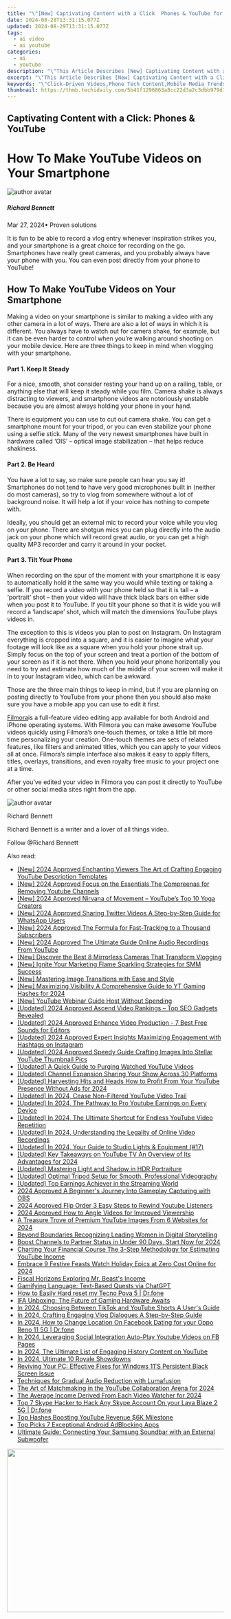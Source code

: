 ```yaml
---
title: "\"[New] Captivating Content with a Click  Phones & YouTube for 2024\""
date: 2024-08-28T13:31:15.077Z
updated: 2024-08-29T13:31:15.077Z
tags:
  - ai video
  - ai youtube
categories:
  - ai
  - youtube
description: "\"This Article Describes [New] Captivating Content with a Click: Phones & YouTube for 2024\""
excerpt: "\"This Article Describes [New] Captivating Content with a Click: Phones & YouTube for 2024\""
keywords: "\"Click-Driven Videos,Phone Tech Content,Mobile Media Trends,Engaging YouTube,Video SEO Strategies,Phones in Digital,YouTube Creator Tips\""
thumbnail: https://thmb.techidaily.com/5b41f1296863a8cc22d3a2c3dbb979d19c4362b2b1c96fbfb8d71b7193c17bd8.jpg
---
```


## Captivating Content with a Click: Phones & YouTube

# How To Make YouTube Videos on Your Smartphone

![author avatar](https://images.wondershare.com/filmora/article-images/richard-bennett.jpg)

##### Richard Bennett

 Mar 27, 2024• Proven solutions

 It is fun to be able to record a vlog entry whenever inspiration strikes you, and your smartphone is a great choice for recording on the go. Smartphones have really great cameras, and you probably always have your phone with you. You can even post directly from your phone to YouTube!

## How To Make YouTube Videos on Your Smartphone

 Making a video on your smartphone is similar to making a video with any other camera in a lot of ways. There are also a lot of ways in which it is different. You always have to watch out for camera shake, for example, but it can be even harder to control when you’re walking around shooting on your mobile device. Here are three things to keep in mind when vlogging with your smartphone.

#### Part 1\. Keep It Steady

 For a nice, smooth, shot consider resting your hand up on a railing, table, or anything else that will keep it steady while you film. Camera shake is always distracting to viewers, and smartphone videos are notoriously unstable because you are almost always holding your phone in your hand.

 There is equipment you can use to cut out camera shake. You can get a smartphone mount for your tripod, or you can even stabilize your phone using a selfie stick. Many of the very newest smartphones have built in hardware called ‘OIS’ – optical image stabilization – that helps reduce shakiness.

#### Part 2\. Be Heard

 You have a lot to say, so make sure people can hear you say it! Smartphones do not tend to have very good microphones built in (neither do most cameras), so try to vlog from somewhere without a lot of background noise. It will help a lot if your voice has nothing to compete with.

 Ideally, you should get an external mic to record your voice while you vlog on your phone. There are shotgun mics you can plug directly into the audio jack on your phone which will record great audio, or you can get a high quality MP3 recorder and carry it around in your pocket.

#### Part 3\. Tilt Your Phone

 When recording on the spur of the moment with your smartphone it is easy to automatically hold it the same way you would while texting or taking a selfie. If you record a video with your phone held so that it is tall – a ‘portrait’ shot – then your video will have thick black bars on either side when you post it to YouTube. If you tilt your phone so that it is wide you will record a ‘landscape’ shot, which will match the dimensions YouTube plays videos in.

 The exception to this is videos you plan to post on Instagram. On Instagram everything is cropped into a square, and it is easier to imagine what your footage will look like as a square when you hold your phone strait up. Simply focus on the top of your screen and treat a portion of the bottom of your screen as if it is not there. When you hold your phone horizontally you need to try and estimate how much of the middle of your screen will make it in to your Instagram video, which can be awkward.

 Those are the three main things to keep in mind, but if you are planning on posting directly to YouTube from your phone then you should also make sure you have a mobile app you can use to edit it first.

[Filmora](https://tools.techidaily.com/wondershare/filmora/download/)is a full-feature video editing app available for both Android and iPhone operating systems. With Filmora you can make awesome YouTube videos quickly using Filmora’s one-touch themes, or take a little bit more time personalizing your creation. One-touch themes are sets of related features, like filters and animated titles, which you can apply to your videos all at once. Filmora’s simple interface also makes it easy to apply filters, titles, overlays, transitions, and even royalty free music to your project one at a time.

 After you’ve edited your video in Filmora you can post it directly to YouTube or other social media sites right from the app.

![author avatar](https://images.wondershare.com/filmora/article-images/richard-bennett.jpg)

Richard Bennett

Richard Bennett is a writer and a lover of all things video.

Follow @Richard Bennett


<ins class="adsbygoogle"
     style="display:block"
     data-ad-format="autorelaxed"
     data-ad-client="ca-pub-7571918770474297"
     data-ad-slot="1223367746"></ins>



<ins class="adsbygoogle"
     style="display:block"
     data-ad-client="ca-pub-7571918770474297"
     data-ad-slot="8358498916"
     data-ad-format="auto"
     data-full-width-responsive="true"></ins>

<span class="atpl-alsoreadstyle">Also read:</span>
<div><ul>
<li><a href="https://youtube-data.techidaily.com/024-approved-enchanting-viewers-the-art-of-crafting-engaging-youtube-description-templates/"><u>[New] 2024 Approved  Enchanting Viewers  The Art of Crafting Engaging YouTube Description Templates</u></a></li>
<li><a href="https://youtube-data.techidaily.com/024-approved-focus-on-the-essentials-the-compreenas-for-removing-youtube-channels/"><u>[New] 2024 Approved  Focus on the Essentials  The Compreenas for Removing Youtube Channels</u></a></li>
<li><a href="https://youtube-data.techidaily.com/024-approved-nirvana-of-movement-youtubes-top-10-yoga-creators/"><u>[New] 2024 Approved  Nirvana of Movement – YouTube’s Top 10 Yoga Creators</u></a></li>
<li><a href="https://twitter-videos.techidaily.com/new-2024-approved-sharing-twitter-videos-a-step-by-step-guide-for-whatsapp-users/"><u>[New] 2024 Approved  Sharing Twitter Videos  A Step-by-Step Guide for WhatsApp Users</u></a></li>
<li><a href="https://youtube-data.techidaily.com/024-approved-the-formula-for-fast-tracking-to-a-thousand-subscribers/"><u>[New] 2024 Approved  The Formula for Fast-Tracking to a Thousand Subscribers</u></a></li>
<li><a href="https://youtube-data.techidaily.com/024-approved-the-ultimate-guide-online-audio-recordings-from-youtube/"><u>[New] 2024 Approved  The Ultimate Guide  Online Audio Recordings From YouTube</u></a></li>
<li><a href="https://youtube-data.techidaily.com/iscover-the-best-8-mirrorless-cameras-that-transform-vlogging/"><u>[New] Discover the Best  8 Mirrorless Cameras That Transform Vlogging</u></a></li>
<li><a href="https://article-tips.techidaily.com/new-ignite-your-marketing-flame-sparkling-strategies-for-smm-success/"><u>[New] Ignite Your Marketing Flame  Sparkling Strategies for SMM Success</u></a></li>
<li><a href="https://extra-guidance.techidaily.com/new-mastering-image-transitions-with-ease-and-style/"><u>[New] Mastering Image Transitions with Ease and Style</u></a></li>
<li><a href="https://youtube-data.techidaily.com/aximizing-visibility-a-comprehensive-guide-to-yt-gaming-hashes-for-2024/"><u>[New] Maximizing Visibility  A Comprehensive Guide to YT Gaming Hashes for 2024</u></a></li>
<li><a href="https://youtube-data.techidaily.com/outube-webinar-guide-host-without-spending/"><u>[New] YouTube Webinar Guide  Host Without Spending</u></a></li>
<li><a href="https://youtube-data.techidaily.com/ed-2024-approved-ascend-video-rankings-top-seo-gadgets-revealed/"><u>[Updated] 2024 Approved  Ascend Video Rankings – Top SEO Gadgets Revealed</u></a></li>
<li><a href="https://youtube-data.techidaily.com/ed-2024-approved-enhance-video-production-7-best-free-sounds-for-editors/"><u>[Updated] 2024 Approved  Enhance Video Production - 7 Best Free Sounds for Editors</u></a></li>
<li><a href="https://instagram-clips.techidaily.com/updated-2024-approved-expert-insights-maximizing-engagement-with-hashtags-on-instagram/"><u>[Updated] 2024 Approved  Expert Insights  Maximizing Engagement with Hashtags on Instagram</u></a></li>
<li><a href="https://youtube-data.techidaily.com/ed-2024-approved-speedy-guide-crafting-images-into-stellar-youtube-thumbnail-pics/"><u>[Updated] 2024 Approved  Speedy Guide  Crafting Images Into Stellar YouTube Thumbnail Pics</u></a></li>
<li><a href="https://youtube-data.techidaily.com/ed-a-quick-guide-to-purging-watched-youtube-videos/"><u>[Updated] A Quick Guide to Purging Watched YouTube Videos</u></a></li>
<li><a href="https://youtube-data.techidaily.com/ed-channel-expansion-sharing-your-show-across-30-platforms/"><u>[Updated] Channel Expansion  Sharing Your Show Across 30 Platforms</u></a></li>
<li><a href="https://youtube-data.techidaily.com/ed-harvesting-hits-and-heads-how-to-profit-from-your-youtube-presence-without-ads-for-2024/"><u>[Updated] Harvesting Hits and Heads  How to Profit From Your YouTube Presence Without Ads for 2024</u></a></li>
<li><a href="https://youtube-data.techidaily.com/ed-in-2024-cease-non-filtered-youtube-video-trail/"><u>[Updated] In 2024, Cease Non-Filtered YouTube Video Trail</u></a></li>
<li><a href="https://youtube-tips.techidaily.com/ed-in-2024-the-pathway-to-pro-youtube-earnings-on-every-device/"><u>[Updated] In 2024, The Pathway to Pro Youtube Earnings on Every Device</u></a></li>
<li><a href="https://youtube-data.techidaily.com/ed-in-2024-the-ultimate-shortcut-for-endless-youtube-video-repetition/"><u>[Updated] In 2024, The Ultimate Shortcut for Endless YouTube Video Repetition</u></a></li>
<li><a href="https://youtube-data.techidaily.com/ed-in-2024-understanding-the-legality-of-online-video-recordings/"><u>[Updated] In 2024, Understanding the Legality of Online Video Recordings</u></a></li>
<li><a href="https://youtube-data.techidaily.com/ed-in-2024-your-guide-to-studio-lights-and-equipment-17/"><u>[Updated] In 2024, Your Guide to Studio Lights & Equipment (#17)</u></a></li>
<li><a href="https://youtube-data.techidaily.com/ed-key-takeaways-on-youtube-tv-an-overview-of-its-advantages-for-2024/"><u>[Updated] Key Takeaways on YouTube TV  An Overview of Its Advantages for 2024</u></a></li>
<li><a href="https://extra-guidance.techidaily.com/updated-mastering-light-and-shadow-in-hdr-portraiture/"><u>[Updated] Mastering Light and Shadow in HDR Portraiture</u></a></li>
<li><a href="https://youtube-data.techidaily.com/ed-optimal-tripod-setup-for-smooth-professional-videography/"><u>[Updated] Optimal Tripod Setup for Smooth, Professional Videography</u></a></li>
<li><a href="https://youtube-data.techidaily.com/ed-top-earnings-achiever-in-the-streaming-world/"><u>[Updated] Top Earnings Achiever in the Streaming World</u></a></li>
<li><a href="https://video-capture.techidaily.com/2024-approved-a-beginners-journey-into-gameplay-capturing-with-obs/"><u>2024 Approved  A Beginner's Journey Into Gameplay Capturing with OBS</u></a></li>
<li><a href="https://youtube-data.techidaily.com/approved-flip-order-3-easy-steps-to-rewind-youtube-listeners/"><u>2024 Approved  Flip Order  3 Easy Steps to Rewind Youtube Listeners</u></a></li>
<li><a href="https://desktop-recording.techidaily.com/2024-approved-how-to-angle-videos-for-improved-viewership/"><u>2024 Approved  How to Angle Videos for Improved Viewership</u></a></li>
<li><a href="https://youtube-data.techidaily.com/asure-trove-of-premium-youtube-images-from-6-websites-for-2024/"><u>A Treasure Trove of Premium YouTube Images From 6 Websites for 2024</u></a></li>
<li><a href="https://youtube-data.techidaily.com/d-boundaries-recognizing-leading-women-in-digital-storytelling/"><u>Beyond Boundaries  Recognizing Leading Women in Digital Storytelling</u></a></li>
<li><a href="https://youtube-data.techidaily.com/-channels-to-partner-status-in-under-90-days-start-now-for-2024/"><u>Boost Channels to Partner Status in Under 90 Days, Start Now for 2024</u></a></li>
<li><a href="https://youtube-data.techidaily.com/ing-your-financial-course-the-3-step-methodology-for-estimating-youtube-income/"><u>Charting Your Financial Course  The 3-Step Methodology for Estimating YouTube Income</u></a></li>
<li><a href="https://youtube-data.techidaily.com/ce-9-festive-feasts-watch-holiday-epics-at-zero-cost-online-for-2024/"><u>Embrace 9 Festive Feasts  Watch Holiday Epics at Zero Cost Online for 2024</u></a></li>
<li><a href="https://youtube-data.techidaily.com/l-horizons-exploring-mr-beasts-income/"><u>Fiscal Horizons  Exploring Mr. Beast's Income</u></a></li>
<li><a href="https://tech-revival.techidaily.com/gamifying-language-text-based-quests-via-chatgpt/"><u>Gamifying Language: Text-Based Quests via ChatGPT</u></a></li>
<li><a href="https://techidaily.com/how-to-easily-hard-reset-my-tecno-pova-5-drfone-by-drfone-reset-android-reset-android/"><u>How to Easily Hard reset my Tecno Pova 5 | Dr.fone</u></a></li>
<li><a href="https://games-able.techidaily.com/ifa-unboxing-the-future-of-gaming-hardware-awaits/"><u>IFA Unboxing: The Future of Gaming Hardware Awaits</u></a></li>
<li><a href="https://youtube-data.techidaily.com/24-choosing-between-tiktok-and-youtube-shorts-a-users-guide/"><u>In 2024, Choosing Between TikTok and YouTube Shorts  A User's Guide</u></a></li>
<li><a href="https://vp-tips.techidaily.com/in-2024-crafting-engaging-vlog-dialogues-a-step-by-step-guide/"><u>In 2024, Crafting Engaging Vlog Dialogues  A Step-by-Step Guide</u></a></li>
<li><a href="https://location-social.techidaily.com/in-2024-how-to-change-location-on-facebook-dating-for-your-oppo-reno-11-5g-drfone-by-drfone-virtual-android/"><u>In 2024, How to Change Location On Facebook Dating for your Oppo Reno 11 5G | Dr.fone</u></a></li>
<li><a href="https://facebook-videos.techidaily.com/in-2024-leveraging-social-integration-auto-play-youtube-videos-on-fb-pages/"><u>In 2024, Leveraging Social Integration  Auto-Play Youtube Videos on FB Pages</u></a></li>
<li><a href="https://youtube-data.techidaily.com/24-the-ultimate-list-of-engaging-history-content-on-youtube/"><u>In 2024, The Ultimate List of Engaging History Content on YouTube</u></a></li>
<li><a href="https://digital-screen-recording.techidaily.com/in-2024-ultimate-10-royale-showdowns/"><u>In 2024, Ultimate 10 Royale Showdowns</u></a></li>
<li><a href="https://techtrends.techidaily.com/reviving-your-pc-effective-fixes-for-windows-11s-persistent-black-screen-issue/"><u>Reviving Your PC: Effective Fixes for Windows 11'S Persistent Black Screen Issue</u></a></li>
<li><a href="https://extra-lessons.techidaily.com/techniques-for-gradual-audio-reduction-with-lumafusion/"><u>Techniques for Gradual Audio Reduction with Lumafusion</u></a></li>
<li><a href="https://youtube-data.techidaily.com/rt-of-matchmaking-in-the-youtube-collaboration-arena-for-2024/"><u>The Art of Matchmaking in the YouTube Collaboration Arena for 2024</u></a></li>
<li><a href="https://youtube-data.techidaily.com/verage-income-derived-from-each-video-watcher-for-2024/"><u>The Average Income Derived From Each Video Watcher for 2024</u></a></li>
<li><a href="https://location-social.techidaily.com/top-7-skype-hacker-to-hack-any-skype-account-on-your-lava-blaze-2-5g-drfone-by-drfone-virtual-android/"><u>Top 7 Skype Hacker to Hack Any Skype Account On your Lava Blaze 2 5G | Dr.fone</u></a></li>
<li><a href="https://youtube-data.techidaily.com/ashes-boosting-youtube-revenue-6k-milestone/"><u>Top Hashes Boosting YouTube Revenue  $6K Milestone</u></a></li>
<li><a href="https://youtube-data.techidaily.com/icks-7-exceptional-android-adblocking-apps/"><u>Top Picks  7 Exceptional Android AdBlocking Apps</u></a></li>
<li><a href="https://techtrends.techidaily.com/ultimate-guide-connecting-your-samsung-soundbar-with-an-external-subwoofer/"><u>Ultimate Guide: Connecting Your Samsung Soundbar with an External Subwoofer</u></a></li>
</ul></div>

<!-- affiliate ads begin -->
<a href="https://twopages.pxf.io/c/5597632/2016067/18544" target="_top" id="2016067"><img src="//a.impactradius-go.com/display-ad/18544-2016067" border="0" alt="" width="1020" height="380"/></a><img height="0" width="0" src="https://imp.pxf.io/i/5597632/2016067/18544" style="position:absolute;visibility:hidden;" border="0" />
<!-- affiliate ads end -->